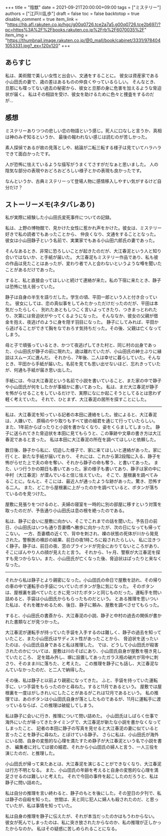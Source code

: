 +++
title = "陰獣"
date = 2021-09-21T20:00:00+09:00
tags = ["ミステリー"]
authors = ["江戸川乱歩"]
draft = false
toc = false
backtotop = true
disable_comment = true
item_link = "https://hb.afl.rakuten.co.jp/hgc/g00q0726.tce2a7a5.g00q0726.tce2b697/?pc=https%3A%2F%2Fbooks.rakuten.co.jp%2Frb%2F6070035%2F"
item_img = "https://thumbnail.image.rakuten.co.jp/@0_mall/book/cabinet/3331/9784041053331.jpg?_ex=120x120"
+++

## あらすじ
私は、美術館で美しい女性と出会い、文通をすることに。
彼女は資産家である小山田氏の妻で、歳の差はあるものの仲良くやっているらしい。
そんなとき、旦那にも喋ってない過去の秘密から、彼女と旦那の身に危害を加えるような脅迫状が届く。
私はその相談を受け、彼女を助けるために色々と捜査をするのだが...

## 感想
ミステリーありつつの悲しい恋の物語という感じ。死人に口なしと言うか、真相は神のみぞ知るというか、
最後の報われない感じは読むのが苦しかった。

素人探偵であるが故の見落としや、結論が二転三転する様子は見ていてハラハラできて面白かったです。

人が恐怖に怯えているような描写がうまくてさすがだなぁと思いました。
人の陰気な部分の表現やおどろおどろしい様子とかの表現も良かったです。

なんというか、古典ミステリーって登場人物に感情移入しやすい気がするけど自分だけ？

## ストーリーメモ(ネタバレあり)
私が実際に経験した小山田氏変死事件についての記録。

私は、上野の博物館で、見かけた女性に惹かれ声をかけた。彼女は、ミステリー好きで私の読者でもあったことから、
仲良くなり、文通をすることとなった。彼女は小山田静子という名前で、実業家でもある小山田六郎氏の妻であった。

そんなあるとき、非常に恐ろしいことが起きたのだが、大江春泥という人と知り合いではないか、と手紙が届いた。
大江春泥もミステリー作品であり、私も彼の作品は見たことはあったが、変わり者で人と会わないというような噂を聞いたことがあるだけであった。

すると、私と直接会ってほしいと続けて連絡が来た。私の下宿に来たとき、静子は恐怖に怯え弱っていた。

静子は自身の半生を語りだした。学生の頃、平田一郎という人と付き合っていた。
彼女にしては、恋の真似事をしてみたかっただけだったのだが、平田は本気だったらしく、
別れたあともしつこく言いよってきたり、つきまっとわれたり、次第には脅迫状がやってくるようになった。
そんななか、彼女の父親が借金を抱え、夜逃げのように身を隠す羽目になった。
静子にしてみれば、平田から逃げることができて胸をなでおろす気持ちだった。その後、父親は亡くなってしまう。

母と子で頑張っているとき、かつて夜逃げしてきた村と、同じ村の出身であった、小山田氏が静子の前に現れた。歳は離れていたが、小山田氏の紳士ぶりに縁談はスムーズに進んだ。
それから、7年後、二人は幸せに暮らしていた。そんなとき、平田から手紙が届いた。名前を見ても思い出せないほど、忘れきっていたが、何通も手紙が届き思い出した。

手紙には、今は大江春泥という名前で小説を書いていること、また家の中で静子や小山田氏が何をしたかが事細かに書いてあった。
私は、まだ大江春泥が静子を怖がらせることをしているだけで、実際になにか起こそうとしてるとは思わず軽く考えていた。
それで、ひとまず、大江春泥の居所を探すことにした。

---

私は、大江春泥を知っている記者の本田に連絡をした。彼によると、大江春泥は、人嫌いで、
原稿のやり取りもすべて彼の細君を通じて行っていたらしい。
また、1年前からぱったりと小説を書かなくなり、姿をくらましてしまった。
静子に送られてきた脅迫状を本田に見てもらうと、この筆跡や文章の書き方は大江春泥であると言った。
私は本田に大江春泥の所在を調べてほしいと依頼した。

数日後、静子から私に、切迫した様子で、家に来てほしいと連絡があった。家に行くと、新たな手紙が届いており、
それには、これから第2段階に入る、静子を怖がらせた上で夫の命を奪い、それから静子の命も奪う、と書いてあった。
また、いつ行うかの期日も書いてあった。家の様子も書いてあり、静子は家の中に中村（大江春泥）が潜んでいると信じ怯えていた。
そこで、屋根裏を調べてみることに。なんと、そこには、最近人が通ったような跡があった。驚き、恐怖する二人。
また、どこから屋根裏に上がったのかを調べていると、ボタンが落ちているのを見つけた。

屋敷に見張りをつけるのと、夫婦の寝室を一時的に別の部屋に移すという対策を取ったのだが、予告通り小山田氏は息の根を絶ったのである。

私は、静子に会いに屋敷に向かい、そこでこれまでの話を聞いた。予告日の前日、小山田氏はいつも通り吾妻橋へ散歩に向かったが、次の日になっても帰ってこない。
一方、吾妻橋の近くで、背中を刺され、裸の状態の死体が川から発見された。警察医の検診の結果、前日の夜1時ころに殺されたらしい。
私に泣きつく静子。静子は、前日の夜、窓のブラインドが完全におりてないところがあり、そこにぼんやり人の顔が見えたと言う。
それから、1ヶ月、警察が大江春泥を探すも見つからない。また、小山田氏が亡くなった後、脅迫状はぱったりと来なくなった。

---

それから私は静子とより親密になった。小山田氏の命日で屋敷を訪れ、その帰りの車の中で運転手の手袋についていたボタンが急に気になった。
そのボタンは、屋根裏を調べていたときに見つけたボタンと同じものだった。運転手を問い詰めると、手袋は小山田氏からもらったものだという。
とある推理を思いついた私は、それを確かめるため、後日、静子に頼み、屋敷を調べさせてもらった。

すると、小山田氏の書斎から、大江春泥の小説、静子と中村の過去の関係が書かれた書類などが見つかった。

大江春泥が運転手が持っていた手袋を入手するのは難しく、静子の過去を知っていたこと、また小山田氏はサディスト性があったことから、
脅迫状を送ったいたのは、小山田氏自身であると私は推理した。
では、どうして小山田氏が殺害されたのかについては、屋敷は川のそばにあり、小山田氏自身が屋敷を覗き見していたところ、
足を踏み外し、塀に設置してあったガラス瓶の破片が背中に刺さり、そのまま川に落ちた、と考えた。
この推理を静子にも話し、大江春泥なんていなかったのだ、と二人で納得した。

その後、私は静子と以前より親密になってきた。
ふと、手袋を持っていた運転手に、いつ手袋をもらったのかと尋ねた。すると11月であるという。
屋敷では屋根裏を一度はがしきれいにしたことがあるがこれは12月であるという。
私の推理では、あのボタンは小山田氏自身が落としたものであるが、11月に運転手に渡っているならば、この推理は破綻してしまう。

私は静子に会いに行き、推理について問い詰めた。
小山田氏はしばらく仕事で海外にいたが帰ってきたタイミングで、大江春泥が新たな小説を書かなくなってしまったこと、
記者の本田に静子の写真を見せると大江春泥の妻に似ていると言ったことを静子に尋ねた。とぼけている静子。
さらに私は、小山田氏が海外にいる間、自身の変態的な心理を満たすため静子が大江春泥という名で小説を書き、
編集者に対しては彼の細君、それから小山田氏の婦人と言う、一人三役を演じたのだ、と推理した。

小山田氏が帰って来たあとは、大江春泥を演じることができなくなり、大江春泥は行方不明となる。
また、小山田氏の年齢を考えると自身の変態的な心理を満足させるのは難しいと考えた。
それで今回の事件を起こしたのだろうと、私は静子に問い詰めた。

私は自分の推理を言い終わると、静子のもとを後にした。その翌日の夕刊で、私は静子の自殺を知った。
世間は、夫と同じ犯人に婦人も殺されたのだ、と思っていたが、私は事情を知っていた。

私は自身の推理を静子に伝えたが、それが本当だったのかはもうわからない。
彼女が死んでしまったのは、私に突き放されたからなのか、私の推理が正しかったからなのか。
私はその疑惑に苦しめられることになる。

